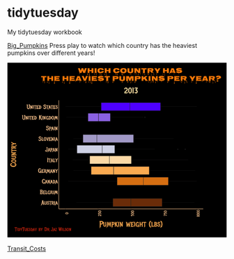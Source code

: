 # tidytuesday
My tidytuesday workbook

[Big_Pumpkins](https://github.com/jazwilson/tidytuesday/tree/main/Big_pumpkins)
Press play to watch which country has the heaviest pumpkins over different years!

![](https://github.com/jazwilson/tidytuesday/blob/main/Big_pumpkins/Pumpkin_animated.gif)

[Transit_Costs](https://github.com/jazwilson/tidytuesday/tree/main/Transit_costs)


